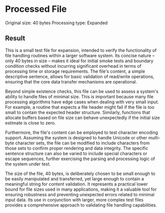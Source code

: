 # Processed File

Original size: 40 bytes
Processing type: Expanded

## Result

This is a small test file for expansion, intended to verify the functionality of file handling routines within a larger software system. Its concise nature – only 40 bytes in size – makes it ideal for initial smoke tests and boundary condition checks without incurring significant overhead in terms of processing time or storage requirements. The file's content, a simple descriptive sentence, allows for basic validation of read/write operations, ensuring that the core data transfer mechanisms are operational.

Beyond simple existence checks, this file can be used to assess a system's ability to handle files of minimal size. This is important because many file processing algorithms have edge cases when dealing with very small input. For example, a routine that expects a file header might fail if the file is too small to contain the expected header structure. Similarly, functions that allocate buffers based on file size can behave unexpectedly if the initial size estimate is close to zero.

Furthermore, the file's content can be employed to test character encoding support. Assuming the system is designed to handle Unicode or other multi-byte character sets, the file can be modified to include characters from those sets to confirm proper rendering and data integrity. The specific sentence structure can also be varied to include special characters or escape sequences, further exercising the parsing and processing logic of the system under test.

The size of the file, 40 bytes, is deliberately chosen to be small enough to be easily manipulated and transferred, yet large enough to contain a meaningful string for content validation. It represents a practical lower bound for file sizes used in many applications, making it a valuable tool for ensuring robustness and preventing unexpected errors related to minimal input data. Its use in conjunction with larger, more complex test files provides a comprehensive approach to validating file handling capabilities.
